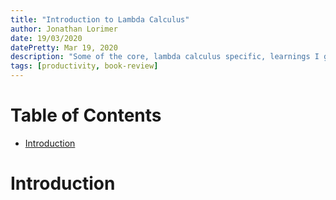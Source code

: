 ```yaml
---
title: "Introduction to Lambda Calculus"
author: Jonathan Lorimer
date: 19/03/2020
datePretty: Mar 19, 2020
description: "Some of the core, lambda calculus specific, learnings I got from reading An Introduction to Functional Programming Through Lambda Calculus."
tags: [productivity, book-review]
---
```


# Table of Contents

- [Introduction](#introduction)

# Introduction
